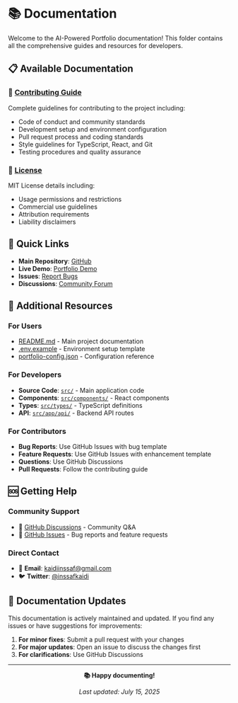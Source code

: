 # 📚 Documentation

Welcome to the AI-Powered Portfolio documentation! This folder contains all the comprehensive guides and resources for developers.

## 📋 Available Documentation

### 🤝 [Contributing Guide](CONTRIBUTING.md)
Complete guidelines for contributing to the project including:
- Code of conduct and community standards
- Development setup and environment configuration
- Pull request process and coding standards
- Style guidelines for TypeScript, React, and Git
- Testing procedures and quality assurance

### 📄 [License](LICENSE)
MIT License details including:
- Usage permissions and restrictions
- Commercial use guidelines
- Attribution requirements
- Liability disclaimers

## 🚀 Quick Links

- **Main Repository**: [GitHub](https://github.com/inssafkaidi/portfolio)
- **Live Demo**: [Portfolio Demo](https://portfolio.inssafkaidi.tech/)
- **Issues**: [Report Bugs](https://github.com/INSSAF-KAIDI/portfolio/issues)
- **Discussions**: [Community Forum](https://github.com/INSSAF-KAIDI/portfolio/discussions)

## 📖 Additional Resources

### For Users
- [README.md](../README.md) - Main project documentation
- [.env.example](../.env.example) - Environment setup template
- [portfolio-config.json](../portfolio-config.json) - Configuration reference

### For Developers
- **Source Code**: [`src/`](../src/) - Main application code
- **Components**: [`src/components/`](../src/components/) - React components
- **Types**: [`src/types/`](../src/types/) - TypeScript definitions
- **API**: [`src/app/api/`](../src/app/api/) - Backend API routes

### For Contributors
- **Bug Reports**: Use GitHub Issues with bug template
- **Feature Requests**: Use GitHub Issues with enhancement template
- **Questions**: Use GitHub Discussions
- **Pull Requests**: Follow the contributing guide

## 🆘 Getting Help

### Community Support
- 💬 [GitHub Discussions](https://github.com/INSSAF-KAIDI/portfolio/discussions) - Community Q&A
- 🐛 [GitHub Issues](https://github.com/INSSAF-KAIDI/portfolio/issues) - Bug reports and feature requests

### Direct Contact
- 📧 **Email**: kaidiinssaf@gmail.com
- 🐦 **Twitter**: [@inssafkaidi](https://twitter.com/inssafkaidi)

## 🔄 Documentation Updates

This documentation is actively maintained and updated. If you find any issues or have suggestions for improvements:

1. **For minor fixes**: Submit a pull request with your changes
2. **For major updates**: Open an issue to discuss the changes first
3. **For clarifications**: Use GitHub Discussions

---

<div align="center">

**📚 Happy documenting!**

*Last updated: July 15, 2025*

</div>
